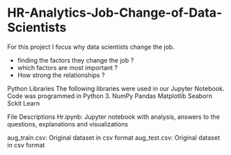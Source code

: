 # HR-Analytics-Job-Change-of-Data-Scientists
For this project I focus why data scientists change the job.
- finding the factors they change the job ?
- which factors are most important ?
- How strong the relationships ?

Python Libraries
The following libraries were used in our Jupyter Notebook. Code was programmed in Python 3.
NumPy
Pandas
Matplotlib
Seaborn
Sckit Learn

File Descriptions
Hr.ipynb: Jupyter notebook with analysis, answers to the questions, explanations and visualizations

aug_train.csv: Original dataset in csv format
aug_test.csv: Original dataset in csv format 
